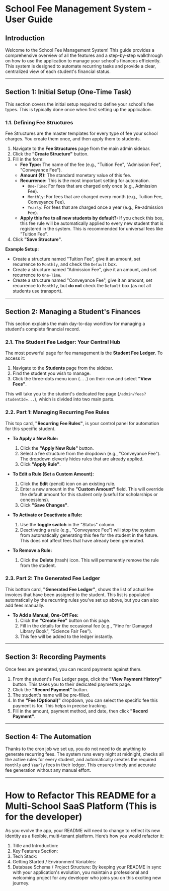 # School Fee Management System - User Guide

## Introduction

Welcome to the School Fee Management System! This guide provides a comprehensive overview of all the features and a step-by-step walkthrough on how to use the application to manage your school's finances efficiently. This system is designed to automate recurring tasks and provide a clear, centralized view of each student's financial status.

---

## Section 1: Initial Setup (One-Time Task)

This section covers the initial setup required to define your school's fee types. This is typically done once when first setting up the application.

### 1.1. Defining Fee Structures

Fee Structures are the master templates for every type of fee your school charges. You create them once, and then apply them to students.

1.  Navigate to the **Fee Structures** page from the main admin sidebar.
2.  Click the **"Create Structure"** button.
3.  Fill in the form:
    - **Fee Type:** The name of the fee (e.g., "Tuition Fee", "Admission Fee", "Conveyance Fee").
    - **Amount (₹):** The standard monetary value of this fee.
    - **Recurrence:** This is the most important setting for automation.
      - `One-Time`: For fees that are charged only once (e.g., Admission Fee).
      - `Monthly`: For fees that are charged every month (e.g., Tuition Fee, Conveyance Fee).
      - `Yearly`: For fees that are charged once a year (e.g., Re-admission Fee).
    - **Apply this fee to all new students by default?:** If you check this box, this fee rule will be automatically applied to every new student that is registered in the system. This is recommended for universal fees like "Tuition Fee".
4.  Click **"Save Structure"**.

**Example Setup:**

- Create a structure named "Tuition Fee", give it an amount, set recurrence to `Monthly`, and check the `Default` box.
- Create a structure named "Admission Fee", give it an amount, and set recurrence to `One-Time`.
- Create a structure named "Conveyance Fee", give it an amount, set recurrence to `Monthly`, but **do not** check the `Default` box (as not all students use transport).

---

## Section 2: Managing a Student's Finances

This section explains the main day-to-day workflow for managing a student's complete financial record.

### 2.1. The Student Fee Ledger: Your Central Hub

The most powerful page for fee management is the **Student Fee Ledger**. To access it:

1.  Navigate to the **Students** page from the sidebar.
2.  Find the student you wish to manage.
3.  Click the three-dots menu icon (`...`) on their row and select **"View Fees"**.

This will take you to the student's dedicated fee page (`/admin/fees?studentId=...`), which is divided into two main parts.

### 2.2. Part 1: Managing Recurring Fee Rules

This top card, **"Recurring Fee Rules"**, is your control panel for automation for this specific student.

- **To Apply a New Rule:**

  1.  Click the **"Apply New Rule"** button.
  2.  Select a fee structure from the dropdown (e.g., "Conveyance Fee"). The dropdown cleverly hides rules that are already applied.
  3.  Click **"Apply Rule"**.

- **To Edit a Rule (Set a Custom Amount):**

  1.  Click the **Edit** (pencil) icon on an existing rule.
  2.  Enter a new amount in the **"Custom Amount"** field. This will override the default amount for this student only (useful for scholarships or concessions).
  3.  Click **"Save Changes"**.

- **To Activate or Deactivate a Rule:**

  1.  Use the **toggle switch** in the "Status" column.
  2.  Deactivating a rule (e.g., "Conveyance Fee") will stop the system from automatically generating this fee for the student in the future. This does not affect fees that have already been generated.

- **To Remove a Rule:**
  1.  Click the **Delete** (trash) icon. This will permanently remove the rule from the student.

### 2.3. Part 2: The Generated Fee Ledger

This bottom card, **"Generated Fee Ledger"**, shows the list of actual fee invoices that have been assigned to the student. This list is populated automatically by the recurring rules you've set up above, but you can also add fees manually.

- **To Add a Manual, One-Off Fee:**
  1.  Click the **"Create Fee"** button on this page.
  2.  Fill in the details for the occasional fee (e.g., "Fine for Damaged Library Book", "Science Fair Fee").
  3.  This fee will be added to the ledger instantly.

---

## Section 3: Recording Payments

Once fees are generated, you can record payments against them.

1.  From the student's Fee Ledger page, click the **"View Payment History"** button. This takes you to their dedicated payments page.
2.  Click the **"Record Payment"** button.
3.  The student's name will be pre-filled.
4.  In the **"Fee (Optional)"** dropdown, you can select the specific fee this payment is for. This helps in precise tracking.
5.  Fill in the amount, payment method, and date, then click **"Record Payment"**.

---

## Section 4: The Automation

Thanks to the cron job we set up, you do not need to do anything to generate recurring fees. The system runs every night at midnight, checks all the active rules for every student, and automatically creates the required `Monthly` and `Yearly` fees in their ledger. This ensures timely and accurate fee generation without any manual effort.

---

# How to Refactor This README for a Multi-School SaaS Platform (This is for the developer)

As you evolve the app, your README will need to change to reflect its new identity as a flexible, multi-tenant
platform. Here’s how you would refactor it:

1.  Title and Introduction:
2.  Key Features Section:
3.  Tech Stack:
4.  Getting Started / Environment Variables:
5.  Database Schema / Project Structure:
    By keeping your README in sync with your application's evolution, you maintain a professional and welcoming
    project for any developer who joins you on this exciting new journey.
